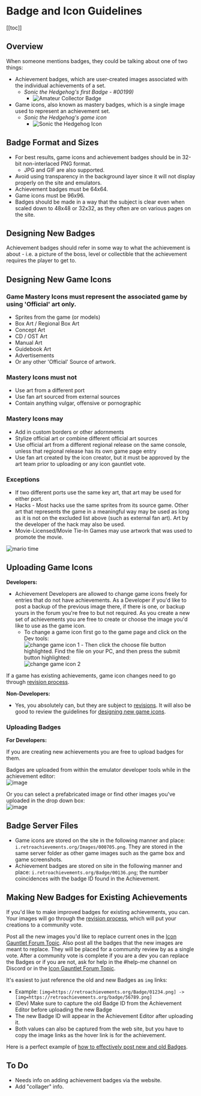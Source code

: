 # Badge and Icon Guidelines

[[toc]]

## Overview

When someone mentions badges, they could be talking about one of two things:

- Achievement badges, which are user-created images associated with the individual achievements of a set.
  - _Sonic the Hedgehog's first Badge - #00199)_
    - ![Amateur Collector Badge](https://s3-eu-west-1.amazonaws.com/i.retroachievements.org/Badge/00199.png)
- Game icons, also known as mastery badges, which is a single image used to represent an achievement set.
  - _Sonic the Hedgehog's game icon_
    - ![Sonic the Hedgehog Icon](https://retroachievements.org/Images/016743.png)

## Badge Format and Sizes

- For best results, game icons and achievement badges should be in 32-bit non-interlaced PNG format.
  - JPG and GIF are also supported.
- Avoid using transparency in the background layer since it will not display properly on the site and emulators.
- Achievement badges must be 64x64.
- Game icons must be 96x96.
- Badges should be made in a way that the subject is clear even when scaled down to 48x48 or 32x32, as they often are on various pages on the site.

## Designing New Badges

Achievement badges should refer in some way to what the achievement is about - i.e. a picture of the boss, level or collectible that the achievement requires the player to get to.

## Designing New Game Icons

### Game Mastery Icons must represent the associated game by using 'Official' art only.

- Sprites from the game (or models)
- Box Art / Regional Box Art
- Concept Art
- CD / OST Art
- Manual Art
- Guidebook Art
- Advertisements
- Or any other 'Official' Source of artwork.

### Mastery Icons must not

- Use art from a different port
- Use fan art sourced from external sources
- Contain anything vulgar, offensive or pornographic

### Mastery Icons may

- Add in custom borders or other adornments
- Stylize official art or combine different official art sources
- Use official art from a different regional release on the same console, unless that regional release has its own game page entry
- Use fan art created by the icon creator, but it must be approved by the art team prior to uploading or any icon gauntlet vote.

### Exceptions

- If two different ports use the same key art, that art may be used for either port.
- Hacks - Most hacks use the same sprites from its source game. Other art that represents the game in a meaningful way may be used as long as it is not on the excluded list above (such as external fan art). Art by the developer of the hack may also be used.
- Movie-Licensed/Movie Tie-In Games may use artwork that was used to promote the movie.

![mario time](https://user-images.githubusercontent.com/32706333/52103977-93bd5080-25a5-11e9-9226-4f1af1bbfa81.png)

## Uploading Game Icons

**Developers:**

- Achievement Developers are allowed to change game icons freely for entries that do not have achievements. As a Developer if you'd like to post a backup of the previous image there, if there is one, or backup yours in the forum you're free to but not required. As you create a new set of achievements you are free to create or choose the image you'd like to use as the game icon.
  - To change a game icon first go to the game page and click on the Dev tools:  
    ![change game icon 1](https://camo.githubusercontent.com/cc05291f1f0da98ef8fd429fbdd6f201735c3edb/68747470733a2f2f692e696d6775722e636f6d2f7371784f6a794c2e706e67) - Then click the choose file button highlighted. Find the file on your PC, and then press the submit button highlighted:  
    ![change game icon 2](https://user-images.githubusercontent.com/32706333/52103542-62438580-25a3-11e9-8ede-ce5857abd7ce.png)

If a game has existing achievements, game icon changes need to go through [revision process](Achievement-Set-Revisions).

**Non-Developers:**

- Yes, you absolutely can, but they are subject to [revisions](Achievement-Set-Revisions). It will also be good to review the guidelines for [designing new game icons](#designing-new-game-icons---styling-guide).

### Uploading Badges

**For Developers:**

If you are creating new achievements you are free to upload badges for them.

Badges are uploaded from within the emulator developer tools while in the achievement editor:  
![image](https://user-images.githubusercontent.com/32706333/52097132-c73cb280-2586-11e9-95ec-ea5e4dc8f9cd.png)

Or you can select a prefabricated image or find other images you've uploaded in the drop down box:  
![image](https://user-images.githubusercontent.com/32706333/52097145-d1f74780-2586-11e9-8a22-06ceeeb82fe8.png)

## Badge Server Files

- Game icons are stored on the site in the following manner and place: `i.retroachievements.org/Images/000705.png`. They are stored in the same server folder as other game images such as the game box and game screenshots.
- Achievement badges are stored on site in the following manner and place: `i.retroachievements.org/Badge/00136.png`; the number coincidences with the badge ID found in the Achievement.

## Making New Badges for Existing Achievements

If you'd like to make improved badges for existing achievements, you can. Your images will go through the [revision process](Achievement-Set-Revisions), which will put your creations to a community vote.

Post all the new images you'd like to replace current ones in the [Icon Gauntlet Forum Topic](http://retroachievements.org/viewtopic.php?t=8064&o=0). Also post all the badges that the new images are meant to replace. They will be placed for a community review by as a single vote. After a community vote is complete if you are a dev you can replace the Badges or if you are not, ask for help in the #help-me channel on Discord or in the [Icon Gauntlet Forum Topic](http://retroachievements.org/viewtopic.php?t=8064&o=0).

It's easiest to just reference the old and new Badges as `img` links:

- Example: `[img=https://retroachievements.org/Badge/01234.png] -> [img=https://retroachievements.org/badge/56789.png]`
- (Dev) Make sure to capture the old Badge ID from the Achievement Editor before uploading the new Badge
- The new Badge ID will appear in the Achievement Editor after uploading it.
- Both values can also be captured from the web site, but you have to copy the image links as the hover link is for the achievement.

Here is a perfect example of [how to effectively post new and old Badges](https://retroachievements.org/viewtopic.php?t=612&o=17).

## To Do

- Needs info on adding achievement badges via the website.
- Add "collager" info.
